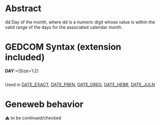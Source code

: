 ﻿# Abstract
dd
Day of the month, where dd is a numeric digit whose value is within the valid range of the days for the
associated calendar month.


# GEDCOM Syntax (extension included)

**DAY**:={Size=1:2}
<pre>
</pre>
Used in <a href=Ged.DATE_EXACT.md>DATE_EXACT</a>, <a href=Ged.DATE_FREN.md>DATE_FREN</a>, <a href=Ged.DATE_GREG.md>DATE_GREG</a>, <a href=Ged.DATE_HEBR.md>DATE_HEBR</a>, <a href=Ged.DATE_JULN.md>DATE_JULN</a><br />

# Geneweb behavior


:warning: to be continued/checked

